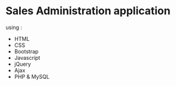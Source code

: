 # Sales Administration application

using :

- HTML
- CSS
- Bootstrap
- Javascript
- jQuery
- Ajax
- PHP & MySQL
